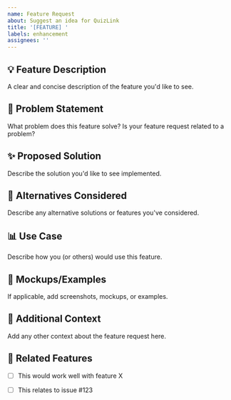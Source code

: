 ```yaml
---
name: Feature Request
about: Suggest an idea for QuizLink
title: '[FEATURE] '
labels: enhancement
assignees: ''
---
```


## 💡 Feature Description

A clear and concise description of the feature you'd like to see.

## 🎯 Problem Statement

What problem does this feature solve? Is your feature request related to a problem?

## ✨ Proposed Solution

Describe the solution you'd like to see implemented.

## 🔄 Alternatives Considered

Describe any alternative solutions or features you've considered.

## 📊 Use Case

Describe how you (or others) would use this feature.

## 🎨 Mockups/Examples

If applicable, add screenshots, mockups, or examples.

## 📝 Additional Context

Add any other context about the feature request here.

## 🎁 Related Features

- [ ] This would work well with feature X
- [ ] This relates to issue #123

